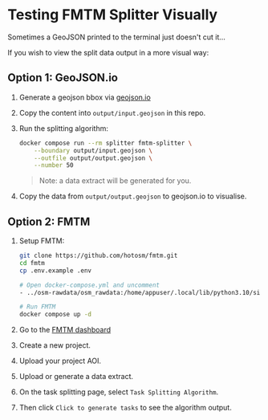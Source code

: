 # Testing FMTM Splitter Visually

Sometimes a GeoJSON printed to the terminal just doesn't cut it...

If you wish to view the split data output in a more visual way:

## Option 1: GeoJSON.io

1. Generate a geojson bbox via [geojson.io](https://geojson.io)
2. Copy the content into `output/input.geojson` in this repo.
3. Run the splitting algorithm:

   ```bash
   docker compose run --rm splitter fmtm-splitter \
       --boundary output/input.geojson \
       --outfile output/output.geojson \
       --number 50
   ```

   > Note: a data extract will be generated for you.

4. Copy the data from `output/output.geojson` to geojson.io to visualise.

## Option 2: FMTM

1. Setup FMTM:

   ```bash
   git clone https://github.com/hotosm/fmtm.git
   cd fmtm
   cp .env.example .env

   # Open docker-compose.yml and uncomment
   - ../osm-rawdata/osm_rawdata:/home/appuser/.local/lib/python3.10/site-packages/osm_rawdata

   # Run FMTM
   docker compose up -d
   ```

2. Go to the [FMTM dashboard](http://fmtm.localhost:7050/)
3. Create a new project.
4. Upload your project AOI.
5. Upload or generate a data extract.
6. On the task splitting page, select `Task Splitting Algorithm`.
7. Then click `Click to generate tasks` to see the algorithm output.
